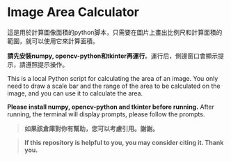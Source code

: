 # Image Area Calculator
這是用於計算圖像面積的python脚本，只需要在圖片上畫出比例尺和計算面積的範圍，就可以使用它來計算面積。

**請先安裝numpy, opencv-python和tkinter再運行**。運行后，側邊窗口會顯示提示，請遵照提示操作。

This is a local Python script for calculating the area of ​​an image. You only need to draw a scale bar and the range of the area to be calculated on the image, and you can use it to calculate the area. 

**Please install numpy, opencv-python and tkinter before running.** After running, the terminal will display prompts, please follow the prompts.

>**如果該倉庫對你有幫助，您可以考慮引用。謝謝。**

>**If this repository is helpful to you, you may consider citing it. Thank you.**
